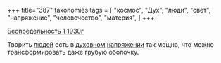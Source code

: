 +++
title="387"
taxonomies.tags = [
 "космос",
 "Дух",
 "люди",
 "свет",
 "напряжение",
 "человечество",
 "материя",
]
+++

[Беспредельность 1 1930г](/agni/1930)

Творить [людей](/tags/люди) есть в [духовном](/tags/Дух) [напряжении](/tags/Дух) так мощна, что можно трансформировать даже грубую оболочку.